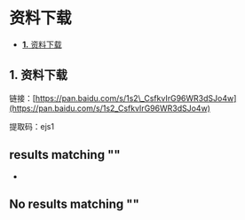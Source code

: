 # 资料下载

* [**1.** 资料下载](zi-liao-xia-zai.md#资料下载)

## 1. 资料下载 <a id="&#x8D44;&#x6599;&#x4E0B;&#x8F7D;"></a>

链接：[https://pan.baidu.com/s/1s2\_CsfkvIrG96WR3dSJo4w](https://pan.baidu.com/s/1s2_CsfkvIrG96WR3dSJo4w)

提取码：ejs1

##  results matching ""

* 
## No results matching ""

